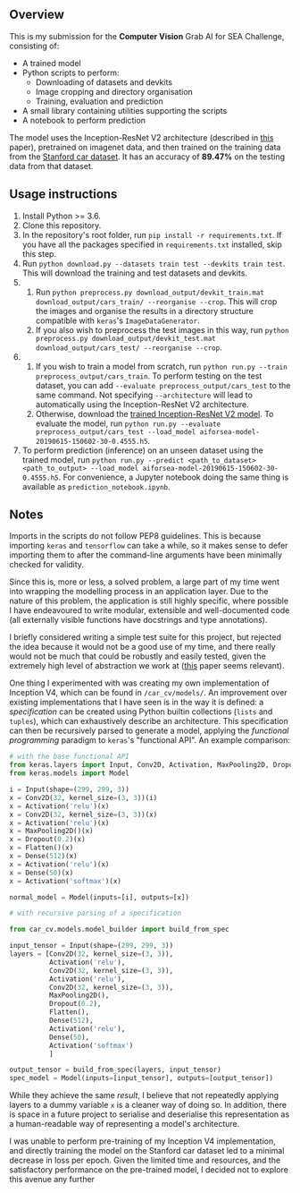 ## Overview

This is my submission for the **Computer Vision** Grab AI for SEA Challenge, consisting of:

* A trained model
* Python scripts to perform:
	* Downloading of datasets and devkits
	* Image cropping and directory organisation	
	* Training, evaluation and prediction
* A small library containing utilities supporting the scripts
* A notebook to perform prediction

The model uses the Inception-ResNet V2 architecture (described in [this](http://arxiv.org/abs/1602.07261) paper), pretrained on imagenet data, and then trained on the training data from the [Stanford car dataset](https://ai.stanford.edu/~jkrause/cars/car_dataset.html). It has an accuracy of **89.47%** on the testing data from that dataset.

## Usage instructions

1. Install Python >= 3.6.
2. Clone this repository.
3. In the repository's root folder, run `pip install -r requirements.txt`. If you have all the packages specified in `requirements.txt` installed, skip this step.
4. Run `python download.py --datasets train test --devkits train test`. This will download the training and test datasets and devkits.
5. 
    1. Run `python preprocess.py download_output/devkit_train.mat download_output/cars_train/ --reorganise --crop`. This will crop the images and organise the results in a directory structure compatible with `keras`'s `ImageDataGenerator`.
    2. If you also wish to preprocess the test images in this way, run `python preprocess.py download_output/devkit_test.mat download_output/cars_test/ --reorganise --crop`.
6.  
    1. If you wish to train a model from scratch, run `python run.py --train preprocess_output/cars_train`. To perform testing on the test dataset, you can add `--evaluate preprocess_output/cars_test` to the same command. Not specifying `--architecture` will lead to automatically using the Inception-ResNet V2 architecture.
    2. Otherwise, download the [trained Inception-ResNet V2 model](https://github.com/marcuslimdw/aiforsea-2019/releases/download/v1.0/aiforsea-model-20190615-150602-30-0.4555.h5). To evaluate the model, run `python run.py --evaluate preprocess_output/cars_test --load_model aiforsea-model-20190615-150602-30-0.4555.h5`.
7. To perform prediction (inference) on an unseen dataset using the trained model, run `python run.py --predict <path_to_dataset> <path_to_output> --load_model aiforsea-model-20190615-150602-30-0.4555.h5`. For convenience, a Jupyter notebook doing the same thing is available as `prediction_notebook.ipynb`.

## Notes

Imports in the scripts do not follow PEP8 guidelines. This is because importing `keras` and `tensorflow` can take a while, so it makes sense to defer importing them to after the command-line arguments have been minimally checked for validity.

Since this is, more or less, a solved problem, a large part of my time went into wrapping the modelling process in an application layer. Due to the nature of this problem, the application is still highly specific, where possible I have endeavoured to write modular, extensible and well-documented code (all externally visible functions have docstrings and type annotations).

I briefly considered writing a simple test suite for this project, but rejected the idea because it would not be a good use of my time, and there really would not be much that could be robustly and easily tested, given the extremely high level of abstraction we work at ([this](https://ai.google/research/pubs/pub43146) paper seems relevant).

One thing I experimented with was creating my own implementation of Inception V4, which can be found in `/car_cv/models/`. An improvement over existing implementations that I have seen is in the way it is defined: a *specification* can be created using Python builtin collections (`lists` and `tuples`), which can exhaustively describe an architecture. This specification can then be recursively parsed to generate a model, applying the *functional programming* paradigm to `keras`'s "functional API". An example comparison:

```python
# with the base functional API
from keras.layers import Input, Conv2D, Activation, MaxPooling2D, Dropout, Flatten, Dense
from keras.models import Model

i = Input(shape=(299, 299, 3))
x = Conv2D(32, kernel_size=(3, 3))(i)
x = Activation('relu')(x)
x = Conv2D(32, kernel_size=(3, 3))(x)
x = Activation('relu')(x)
x = MaxPooling2D()(x)
x = Dropout(0.2)(x)
x = Flatten()(x)
x = Dense(512)(x)
x = Activation('relu')(x)
x = Dense(50)(x)
x = Activation('softmax')(x)

normal_model = Model(inputs=[i], outputs=[x])

# with recursive parsing of a specification

from car_cv.models.model_builder import build_from_spec

input_tensor = Input(shape=(299, 299, 3))
layers = [Conv2D(32, kernel_size=(3, 3)),
		  Activation('relu'),
		  Conv2D(32, kernel_size=(3, 3)),
		  Activation('relu'),
		  Conv2D(32, kernel_size=(3, 3)),
		  MaxPooling2D(),
		  Dropout(0.2),
		  Flatten(),
		  Dense(512),
		  Activation('relu'),
		  Dense(50),
		  Activation('softmax')
		  ]

output_tensor = build_from_spec(layers, input_tensor)
spec_model = Model(inputs=[input_tensor], outputs=[output_tensor])
```

While they achieve the same *result*, I believe that not repeatedly applying layers to a dummy variable `x` is a cleaner way of doing so. In addition, there is space in a future project to serialise and deserialise this representation as a human-readable way of representing a model's architecture.

I was unable to perform pre-training of my Inception V4 implementation, and directly training the model on the Stanford car dataset led to a minimal decrease in loss per epoch. Given the limited time and resources, and the satisfactory performance on the pre-trained model, I decided not to explore this avenue any further
